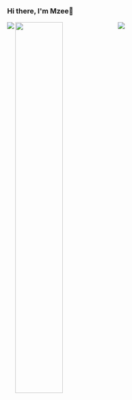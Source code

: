 ### Hi there, I'm Mzee👋
<img align="left" src="https://github-readme-stats.vercel.app/api?username=codebotmzee&count_private=true&show_icons=true&theme=dark#gh-dark-mode-only" />

<img align="left" width="47%" src="https://github-readme-stats.vercel.app/api/top-langs/?username=codebotmzee&layout=compact" />

<img src="https://img.shields.io/badge/kotlin-%237F52FF.svg?style=for-the-badge&logo=kotlin&logoColor=white" />
<!--
**CodeBotMzee/CodeBotMzee** is a ✨ _special_ ✨ repository because its `README.md` (this file) appears on your GitHub profile.

Here are some ideas to get you started:

- 🔭 I’m currently working on ...
- 🌱 I’m currently learning ...
- 👯 I’m looking to collaborate on ...
- 🤔 I’m looking for help with ...
- 💬 Ask me about ...
- 📫 How to reach me: ...
- 😄 Pronouns: ...
- ⚡ Fun fact: ...
-->
